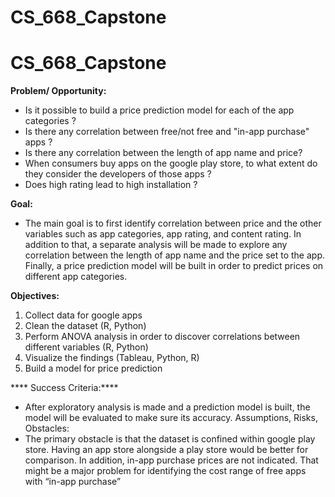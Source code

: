 # CS_668_Capstone

# CS_668_Capstone

**Problem/ Opportunity:**

-	Is it possible to build a price prediction model for each of the app categories ?
-	Is there any correlation between free/not free and "in-app purchase" apps ?
-	Is there any correlation between the length of app name and price?
-	When consumers buy apps on the google play store, to what extent do they consider the   developers of those apps ?
-	Does high rating lead to high installation ?

**Goal:**

-	The main goal is to first identify correlation between price and the other variables such as app categories, app rating, and content rating. In addition to that, a separate analysis will be made to explore any correlation between the length of app name and the price set to the app. Finally, a price prediction model will be built in order to predict prices on different app categories.

**Objectives:**

1.	Collect data for google apps
2.	Clean the dataset (R, Python)
3.	Perform ANOVA analysis in order to discover correlations between different variables (R, Python)
4.	Visualize the findings (Tableau, Python, R)
5.	Build a model for price prediction
 
**** Success Criteria:****
 
-	After exploratory analysis is made and a prediction model is built, the model will be evaluated to make sure its accuracy.
Assumptions, Risks, Obstacles:
-	The primary obstacle is that the dataset is confined within google play store. Having an app store alongside a play store would be better for comparison. In addition, in-app purchase prices are not indicated. That might be a major problem for identifying the cost range of free apps with “in-app purchase”
